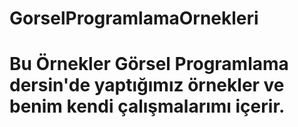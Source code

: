 # GorselProgramlamaOrnekleri
# Bu Örnekler Görsel Programlama dersin'de yaptığımız örnekler ve benim kendi çalışmalarımı içerir.
